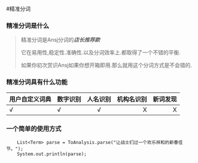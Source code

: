 #精准分词

### 精准分词是什么
> 精准分词是Ansj分词的***店长推荐款***
> 
> 它在易用性,稳定性.准确性.以及分词效率上.都取得了一个不错的平衡.
> 
> 如果你初次赏识Ansj如果你想开箱即用.那么就用这个分词方式是不会错的.





### 精准分词具有什么功能

>
| 用户自定义词典|数字识别|人名识别|机构名识别|新词发现|
|---|:---|:---:|---:|---:|
|√|√|√|Χ|Χ|


### 一个简单的使用方式
> 
		List<Term> parse = ToAnalysis.parse("让战士们过一个欢乐祥和的新春佳节。");
		System.out.println(parse);

